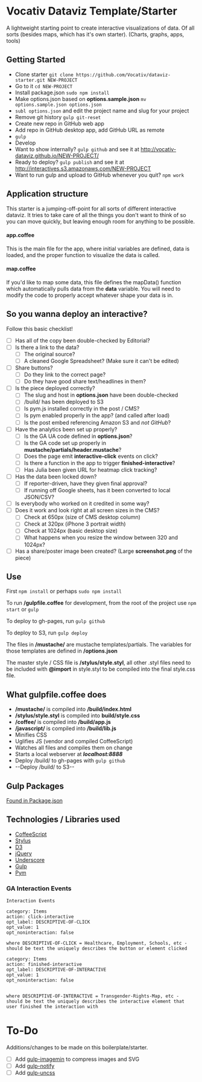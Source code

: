 # Vocativ Dataviz Template/Starter

A lightweight starting point to create interactive visualizations of data. Of all sorts (besides maps, which has it's own starter). (Charts, graphs, apps, tools)

## Getting Started
+ Clone starter `git clone https://github.com/Vocativ/dataviz-starter.git NEW-PROJECT`
+ Go to it `cd NEW-PROJECT`
+ Install package.json `sudo npm install`
+ Make options.json based on **options.sample.json** `mv options.sample.json options.json`
+ `subl options.json` and edit the project name and slug for your project
+ Remove git history `gulp git-reset`
+ Create new repo in GitHub web app
+ Add repo in GitHub desktop app, add GitHub URL as remote
+ `gulp`
+ Develop
+ Want to show internally? `gulp github` and see it at <http://vocativ-dataviz.github.io/NEW-PROJECT/>
+ Ready to deploy? `gulp publish` and see it at <http://interactives.s3.amazonaws.com/NEW-PROJECT>
+ Want to run gulp and upload to GitHub whenever you quit? `npm work`

## Application structure
This starter is a jumping-off-point for all sorts of different interactive dataviz. It tries to take care of all the things you don't want to think of so you can move quickly, but leaving enough room for anything to be possible. 

#### app.coffee
This is the main file for the app, where initial variables are defined, data is loaded, and the proper function to visualize the data is called. 

#### map.coffee
If you'd like to map some data, this file defines the mapData() function which automatically pulls data from the **data** variable. You will need to modify the code to properly accept whatever shape your data is in. 

## So you wanna deploy an interactive?
Follow this basic checklist!

- [ ] Has all of the copy been double-checked by Editorial?
- [ ] Is there a link to the data?
    - [ ] The original source?
    - [ ] A cleaned Google Spreadsheet? (Make sure it can't be edited)
- [ ] Share buttons?
    - [ ] Do they link to the correct page?
    - [ ] Do they have good share text/headlines in them?
- [ ] Is the piece deployed correctly?
    - [ ] The slug and host in **options.json** have been double-checked
    - [ ] /build/ has been deployed to S3
    - [ ] Is pym.js installed correctly in the post / CMS?
    - [ ] Is pym enabled properly in the app? (and called after load)
    - [ ] Is the post embed referencing Amazon S3 and *not GitHub*?
- [ ] Have the analytics been set up properly?
    - [ ] Is the GA UA code defined in **options.json**?
    - [ ] Is the GA code set up properly in **mustache/partials/header.mustache**?
    - [ ] Does the page emit **interactive-click** events on click?
    - [ ] Is there a function in the app to trigger **finished-interactive**?
    - [ ] Has Julia been given URL for heatmap click tracking?
- [ ] Has the data been locked down?
    - [ ] If reporter-driven, have they given final approval?
    - [ ] If running off Google sheets, has it been converted to local JSON/CSV?
- [ ] Is everybody who worked on it credited in some way?
- [ ] Does it work and look right at all screen sizes in the CMS?
    - [ ] Check at 650px (size of CMS desktop column)
    - [ ] Check at 320px (iPhone 3 portrait width)
    - [ ] Check at 1024px (basic desktop size)
    - [ ] What happens when you resize the window between 320 and 1024px?
- [ ] Has a share/poster image been created? (Large **screenshot.png** of the piece)

## Use
First `npm install` or perhaps `sudo npm install`

To run **/gulpfile.coffee** for development, from the root of the project use `npm start` or `gulp`

To deploy to gh-pages, run `gulp github`

To deploy to S3, run `gulp deploy`

The files in **/mustache/** are mustache templates/partials. The variables for those templates are defined in **/options.json**

The master style / CSS file is **/stylus/style.styl**, all other .styl files need to be included with **@import** in style.styl to be compiled into the final style.css file.


## What gulpfile.coffee does
+ **/mustache/** is compiled into **/build/index.html**
+ **/stylus/style.styl** is compiled into **build/style.css**
+ **/coffee/** is compiled into **/build/app.js**
+ **/javascript/** is compiled into **/build/lib.js**
+ Minifies CSS
+ Uglifies JS (vendor and compiled CoffeeScript)
+ Watches all files and compiles them on change
+ Starts a local webserver at ___localhost:8888___
+ Deploy /build/ to gh-pages with `gulp github`
+ --Deploy /build/ to S3--

## Gulp Packages
[Found in Package.json](https://github.com/Vocativ/dataviz-starter/blob/master/package.json)

## Technologies / Libraries used
+ [CoffeeScript](http://coffeescript.org/)
+ [Stylus](http://learnboost.github.io/stylus/)
+ [D3](http://d3js.org/)
+ [jQuery](http://jquery.com/)
+ [Underscore](http://underscorejs.org/)
+ [Gulp](http://gulpjs.com/)
+ [Pym](http://blog.apps.npr.org/pym.js/)

### GA Interaction Events
```
Interaction Events

category: Items
action: click-interactive
opt_label: DESCRIPTIVE-OF-CLICK
opt_value: 1
opt_noninteraction: false

where DESCRIPTIVE-OF-CLICK = Healthcare, Employment, Schools, etc - should be text the uniquely describes the button or element clicked

category: Items
action: finished-interactive
opt_label: DESCRIPTIVE-OF-INTERACTIVE
opt_value: 1
opt_noninteraction: false


where DESCRIPTIVE-OF-INTERACTIVE = Transgender-Rights-Map, etc - should be text the uniquely describes the interactive element that user finished the interaction with
```

# To-Do
Additions/changes to be made on this boilerplate/starter.
- [ ] Add [gulp-imagemin](https://github.com/sindresorhus/gulp-imagemin) to compress images and SVG
- [ ] Add [gulp-notify](https://github.com/mikaelbr/gulp-notify)
- [ ] Add [gulp-uncss](https://www.npmjs.com/package/gulp-uncss)